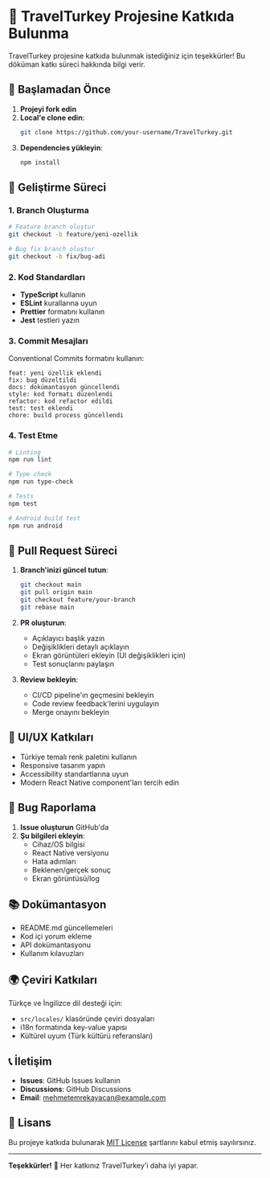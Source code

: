 # 🤝 TravelTurkey Projesine Katkıda Bulunma

TravelTurkey projesine katkıda bulunmak istediğiniz için teşekkürler! Bu döküman katkı süreci hakkında bilgi verir.

## 🚀 Başlamadan Önce

1. **Projeyi fork edin**
2. **Local'e clone edin**:
   ```bash
   git clone https://github.com/your-username/TravelTurkey.git
   ```
3. **Dependencies yükleyin**:
   ```bash
   npm install
   ```

## 📝 Geliştirme Süreci

### 1. Branch Oluşturma

```bash
# Feature branch oluştur
git checkout -b feature/yeni-ozellik

# Bug fix branch oluştur
git checkout -b fix/bug-adi
```

### 2. Kod Standardları

- **TypeScript** kullanın
- **ESLint** kurallarına uyun
- **Prettier** formatını kullanın
- **Jest** testleri yazın

### 3. Commit Mesajları

Conventional Commits formatını kullanın:

```
feat: yeni özellik eklendi
fix: bug düzeltildi
docs: dokümantasyon güncellendi
style: kod formatı düzenlendi
refactor: kod refactor edildi
test: test eklendi
chore: build process güncellendi
```

### 4. Test Etme

```bash
# Linting
npm run lint

# Type check
npm run type-check

# Tests
npm test

# Android build test
npm run android
```

## 🔄 Pull Request Süreci

1. **Branch'inizi güncel tutun**:

   ```bash
   git checkout main
   git pull origin main
   git checkout feature/your-branch
   git rebase main
   ```

2. **PR oluşturun**:

   - Açıklayıcı başlık yazın
   - Değişiklikleri detaylı açıklayın
   - Ekran görüntüleri ekleyin (UI değişiklikleri için)
   - Test sonuçlarını paylaşın

3. **Review bekleyin**:
   - CI/CD pipeline'ın geçmesini bekleyin
   - Code review feedback'lerini uygulayın
   - Merge onayını bekleyin

## 🎨 UI/UX Katkıları

- Türkiye temalı renk paletini kullanın
- Responsive tasarım yapın
- Accessibility standartlarına uyun
- Modern React Native component'ları tercih edin

## 🐛 Bug Raporlama

1. **Issue oluşturun** GitHub'da
2. **Şu bilgileri ekleyin**:
   - Cihaz/OS bilgisi
   - React Native versiyonu
   - Hata adımları
   - Beklenen/gerçek sonuç
   - Ekran görüntüsü/log

## 📚 Dokümantasyon

- README.md güncellemeleri
- Kod içi yorum ekleme
- API dokümantasyonu
- Kullanım kılavuzları

## 🌍 Çeviri Katkıları

Türkçe ve İngilizce dil desteği için:

- `src/locales/` klasöründe çeviri dosyaları
- i18n formatında key-value yapısı
- Kültürel uyum (Türk kültürü referansları)

## 📞 İletişim

- **Issues**: GitHub Issues kullanın
- **Discussions**: GitHub Discussions
- **Email**: mehmetemrekayacan@example.com

## 📄 Lisans

Bu projeye katkıda bulunarak [MIT License](LICENSE) şartlarını kabul etmiş sayılırsınız.

---

**Teşekkürler!** 🙏 Her katkınız TravelTurkey'i daha iyi yapar.
